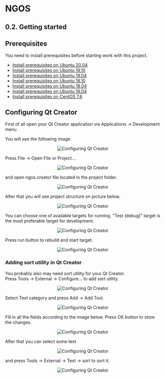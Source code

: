 NGOS
====

0.2. Getting started
--------------------

Prerequisites
-------------

You need to install prerequisites before starting work with this project.

* [Install prerequisites on Ubuntu 20.04](1.%20Install%20prerequisites%20on%20Ubuntu%2020.04/README.md)
* [Install prerequisites on Ubuntu 19.10](2.%20Install%20prerequisites%20on%20Ubuntu%2019.10/README.md)
* [Install prerequisites on Ubuntu 19.04](3.%20Install%20prerequisites%20on%20Ubuntu%2019.04/README.md)
* [Install prerequisites on Ubuntu 18.10](4.%20Install%20prerequisites%20on%20Ubuntu%2018.10/README.md)
* [Install prerequisites on Ubuntu 18.04](5.%20Install%20prerequisites%20on%20Ubuntu%2018.04/README.md)
* [Install prerequisites on Ubuntu 16.04](6.%20Install%20prerequisites%20on%20Ubuntu%2016.04/README.md)
* [Install prerequisites on CentOS 7.6](7.%20Install%20prerequisites%20on%20CentOS%207.6/README.md)

Configuring Qt Creator
----------------------

First of all open your Qt Creator application via Applications -> Development menu

You will see the following image.

<p align="center">
    <img src="https://github.com/Gris87/ngos/blob/master/docs/0.%20Intro/2.%20Getting%20started/Configuring%20Qt%20Creator%2001.png?raw=true" alt="Configuring Qt Creator"/>
</p>

Press File -> Open File or Project...

<p align="center">
    <img src="https://github.com/Gris87/ngos/blob/master/docs/0.%20Intro/2.%20Getting%20started/Configuring%20Qt%20Creator%2002.png?raw=true" alt="Configuring Qt Creator"/>
</p>

and open ngos.creator file located in the project folder.

<p align="center">
    <img src="https://github.com/Gris87/ngos/blob/master/docs/0.%20Intro/2.%20Getting%20started/Configuring%20Qt%20Creator%2003.png?raw=true" alt="Configuring Qt Creator"/>
</p>

After that you will see project structure on picture below.

<p align="center">
    <img src="https://github.com/Gris87/ngos/blob/master/docs/0.%20Intro/2.%20Getting%20started/Configuring%20Qt%20Creator%2004.png?raw=true" alt="Configuring Qt Creator"/>
</p>

You can choose one of available targets for running. "Test (debug)" target is the most preferable target for development.

<p align="center">
    <img src="https://github.com/Gris87/ngos/blob/master/docs/0.%20Intro/2.%20Getting%20started/Configuring%20Qt%20Creator%2005.png?raw=true" alt="Configuring Qt Creator"/>
</p>

Press run button to rebuild and start target.

<p align="center">
    <img src="https://github.com/Gris87/ngos/blob/master/docs/0.%20Intro/2.%20Getting%20started/Configuring%20Qt%20Creator%2006.png?raw=true" alt="Configuring Qt Creator"/>
</p>

### Adding sort utility in Qt Creator

You probably also may need sort utility for your Qt Creator.<br/>
Press Tools -> External -> Configure... to add sort utility.

<p align="center">
    <img src="https://github.com/Gris87/ngos/blob/master/docs/0.%20Intro/2.%20Getting%20started/Configuring%20Qt%20Creator%2007.png?raw=true" alt="Configuring Qt Creator"/>
</p>

Select Text category and press Add -> Add Tool.

<p align="center">
    <img src="https://github.com/Gris87/ngos/blob/master/docs/0.%20Intro/2.%20Getting%20started/Configuring%20Qt%20Creator%2008.png?raw=true" alt="Configuring Qt Creator"/>
</p>

Fill in all the fields according to the image below. Press OK button to store the changes.

<p align="center">
    <img src="https://github.com/Gris87/ngos/blob/master/docs/0.%20Intro/2.%20Getting%20started/Configuring%20Qt%20Creator%2009.png?raw=true" alt="Configuring Qt Creator"/>
</p>

After that you can select some text

<p align="center">
    <img src="https://github.com/Gris87/ngos/blob/master/docs/0.%20Intro/2.%20Getting%20started/Configuring%20Qt%20Creator%2010.png?raw=true" alt="Configuring Qt Creator"/>
</p>

and press Tools -> External -> Text -> sort to sort it.

<p align="center">
    <img src="https://github.com/Gris87/ngos/blob/master/docs/0.%20Intro/2.%20Getting%20started/Configuring%20Qt%20Creator%2011.png?raw=true" alt="Configuring Qt Creator"/>
</p>
